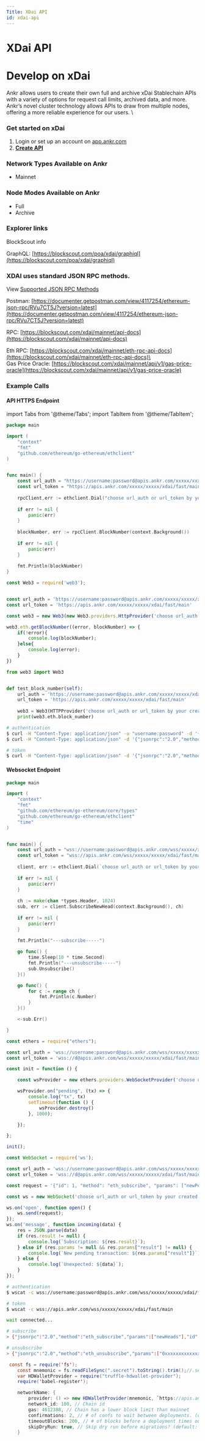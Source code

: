 ```yaml
---
Title: XDai API
id: xdai-api
---
```


# XDai API

# Develop on xDai

Ankr allows users to create their own full and archive xDai Stablechain APIs with a variety of options for request call limits, archived data, and more. Ankr’s novel cluster technology allows APIs to draw from multiple nodes, offering a more reliable experience for our users. \


### Get started on xDai

1. Login or set up an account on [app.ankr.com](https://app.ankr.com/api/)
2. [**Create API**](https://app.ankr.com/apps/api)

### Network Types Available on Ankr

* Mainnet

### Node Modes Available on Ankr

* Full
* Archive

### Explorer links

BlockScout info

GraphQL: [https://blockscout.com/poa/xdai/graphiql](https://blockscout.com/poa/xdai/graphiql)

### XDAI uses standard JSON RPC methods. 

View [Supported JSON RPC Methods](@site/docs/Build/Guides/evm-supported-requests.md)

Postman: [https://documenter.getpostman.com/view/4117254/ethereum-json-rpc/RVu7CT5J?version=latest](https://documenter.getpostman.com/view/4117254/ethereum-json-rpc/RVu7CT5J?version=latest)

RPC: [https://blockscout.com/xdai/mainnet/api-docs](https://blockscout.com/xdai/mainnet/api-docs)

Eth RPC: [https://blockscout.com/xdai/mainnet/eth-rpc-api-docs](https://blockscout.com/xdai/mainnet/eth-rpc-api-docs)\
\
Gas Price Oracle: [https://blockscout.com/xdai/mainnet/api/v1/gas-price-oracle](https://blockscout.com/xdai/mainnet/api/v1/gas-price-oracle)

### Example Calls

#### API HTTPS Endpoint

import Tabs from '@theme/Tabs';
import TabItem from '@theme/TabItem';

<Tabs>
<TabItem value="go" label="Go">

```go
package main

import (
    "context"
    "fmt"
    "github.com/ethereum/go-ethereum/ethclient"
)


func main() {
    const url_auth = "https://username:password@apis.ankr.com/xxxxx/xxxxx/xdai/fast/main"    // authentication
    const url_token = "https://apis.ankr.com/xxxxx/xxxxx/xdai/fast/main"                     // token
    
    rpcClient,err := ethclient.Dial("choose url_auth or url_token by your created type")
    
    if err != nil {
        panic(err)
    }
    
    blockNumber, err := rpcClient.BlockNumber(context.Background())
    
    if err != nil {
        panic(err)
    }
    
    fmt.Println(blockNumber)
}
```
</TabItem>
<TabItem value="js" label="web3.js">

```javascript
const Web3 = require('web3');


const url_auth = 'https://username:password@apis.ankr.com/xxxxx/xxxxx/xdai/fast/main'    // authentication
const url_token = 'https://apis.ankr.com/xxxxx/xxxxx/xdai/fast/main'                     // token

const web3 = new Web3(new Web3.providers.HttpProvider('choose url_auth or url_token by your created type'));

web3.eth.getBlockNumber((error, blockNumber) => {
    if(!error){
        console.log(blockNumber);
    }else{
        console.log(error);
    }
})
```
</TabItem>
<TabItem value="py" label="Python">

```python
from web3 import Web3


def test_block_number(self):
    url_auth = 'https://username:password@apis.ankr.com/xxxxx/xxxxx/xdai/fast/main'  # authentication
    url_token = 'https://apis.ankr.com/xxxxx/xxxxx/xdai/fast/main'                   # token
    
    web3 = Web3(HTTPProvider('choose url_auth or url_token by your created type'))
    print(web3.eth.block_number)
```
</TabItem>
<TabItem value="curl" label="Curl">

```bash
# authentication
$ curl -H "Content-Type: application/json" -u "username:password" -d '{"jsonrpc":"2.0","method":"eth_blockNumber","params":[],"id":1}' https://apis.ankr.com/xxxxx/xxxxx/xdai/fast/main
$ curl -H "Content-Type: application/json" -d '{"jsonrpc":"2.0","method":"eth_blockNumber","params":[],"id":1}' https://username:password@apis.ankr.com/xxxxx/xxxxx/xdai/fast/main

# token
$ curl -H "Content-Type: application/json" -d '{"jsonrpc":"2.0","method":"eth_blockNumber","params":[],"id":1}' https://apis.ankr.com/xxxxx/xxxxx/xdai/fast/main
```
</TabItem>
</Tabs>

#### Websocket Endpoint

<Tabs>
<TabItem value="go" label="Go">

```go
package main

import (
    "context"
    "fmt"
    "github.com/ethereum/go-ethereum/core/types"
    "github.com/ethereum/go-ethereum/ethclient"
    "time"
)


func main() {
    const url_auth = "wss://username:password@apis.ankr.com/wss/xxxxx/xxxxx/xdai/fast/main" // authentication
    const url_token = "wss://apis.ankr.com/wss/xxxxx/xxxxx/xdai/fast/main"                  // token
    
    client, err := ethclient.Dial(`choose url_auth or url_token by your created type`)
    
    if err != nil {
        panic(err)
    }
    
    ch := make(chan *types.Header, 1024)
    sub, err := client.SubscribeNewHead(context.Background(), ch)
    
    if err != nil {
        panic(err)
    }
    
    fmt.Println("---subscribe-----")

    go func() {
        time.Sleep(10 * time.Second)
        fmt.Println("---unsubscribe-----")
        sub.Unsubscribe()
    }()

    go func() {
        for c := range ch {
            fmt.Println(c.Number)
        }
    }()

    <-sub.Err()

}
```
</TabItem>
<TabItem value="ethers.js" label="ethers.js">

```javascript
const ethers = require("ethers");

const url_auth = 'wss://username:password@apis.ankr.com/wss/xxxxx/xxxxx/xdai/fast/main'    // authentication
const url_token = 'wss://d@apis.ankr.com/wss/xxxxx/xxxxx/xdai/fast/main'                   // token

const init = function () {

    const wsProvider = new ethers.providers.WebSocketProvider('choose url_auth or url_token by your created type');

    wsProvider.on("pending", (tx) => {
        console.log("tx", tx)
        setTimeout(function () {
            wsProvider.destroy()
        }, 1000);

    });

};

init();
```
</TabItem>
<TabItem value="web3.js" label="web3.js">

```javascript
const WebSocket = require('ws');

const url_auth = 'wss://username:password@apis.ankr.com/wss/xxxxx/xxxxx/xdai/fast/main'    // authentication
const url_token = 'wss://d@apis.ankr.com/wss/xxxxx/xxxxx/xdai/fast/main'                   // token

const request = '{"id": 1, "method": "eth_subscribe", "params": ["newPendingTransactions"]}';  

const ws = new WebSocket('choose url_auth or url_token by your created type');

ws.on('open', function open() {
    ws.send(request);
});
ws.on('message', function incoming(data) {
    res = JSON.parse(data)
    if (res.result != null) {
        console.log(`Subscription: ${res.result}`);
    } else if (res.params != null && res.params["result"] != null) {
        console.log(`New pending transaction: ${res.params["result"]}`);
    } else {
        console.log(`Unexpected: ${data}`);
    }
});
```
</TabItem>
<TabItem value="curl" label="Curl">

```bash
# authentication
$ wscat -c wss://username:password@apis.ankr.com/wss/xxxxx/xxxxx/xdai/fast/main

# token
$ wscat -c wss://apis.ankr.com/wss/xxxxx/xxxxx/xdai/fast/main

wait connected...

# subscribe
> {"jsonrpc":"2.0","method":"eth_subscribe","params":["newHeads"],"id":1}

# unsubscribe
> {"jsonrpc":"2.0","method":"eth_unsubscribe","params":["0xxxxxxxxxxxxxxx"],"id":1}
```
</TabItem>
<TabItem value="truffle" label="Truffle">

```java
 const fs = require('fs');
    const mnemonic = fs.readFileSync(".secret").toString().trim();//.secret   Mnemonic Phrase
    var HDWalletProvider = require("truffle-hdwallet-provider");
    require('babel-register');

    networkName: {
        provider: () => new HDWalletProvider(mnemonic, `https://apis.ankr.com/xxxxx/xxxxx/xdai/archive/main`),
        network_id: 100, // Chain id
        gas: 4612388, // Chain has a lower block limit than mainnet
        confirmations: 2, // # of confs to wait between deployments. (default: 0)
        timeoutBlocks: 200, // # of blocks before a deployment times out  (minimum/default: 50)
        skipDryRun: true, // Skip dry run before migrations? (default: false for public nets )
    }
```
</TabItem>
</Tabs>
